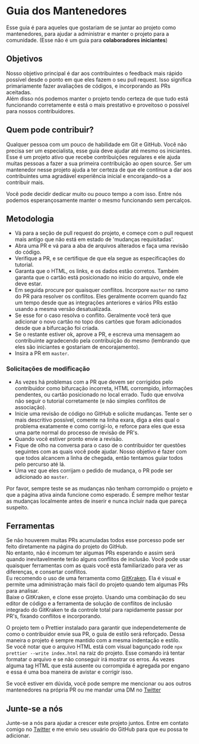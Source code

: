 # Guia dos Mantenedores

Esse guia é para aqueles que gostariam de se juntar ao projeto como mantenedores, para ajudar a administrar e manter o projeto para a comunidade. (Esse não é um guia para **colaboradores iniciantes**)

## Objetivos

Nosso objetivo principal é dar aos contribuintes o feedback mais rápido possível desde o ponto em que eles fazem o seu pull request. Isso significa primariamente fazer avaliações de códigos, e incorporando as PRs aceitadas.  
Além disso nós podemos manter o projeto tendo certeza de que tudo está funcionando corretamente e está o mais prestativo e proveitoso o possível para nossos contribuidores.

## Quem pode contribuir?

Qualquer pessoa com um pouco de habilidade em Git e GitHub. Você não precisa ser um especialista, esse guia deve ajudar até mesmo os iniciantes. Esse é um projeto ativo que recebe contribuições regulares e ele ajuda muitas pessoas a fazer a sua primeira contribuição ao open source. Ser um mantenedor nesse projeto ajuda a ter certeza de que ele continue a dar aos contribuintes uma agradável experiência inicial e encorajando-os a contribuir mais.

Você pode decidir dedicar muito ou pouco tempo a com isso. Entre nós podemos esperançosamente manter o mesmo funcionando sem percalços.

## Metodologia

- Vá para a seção de pull request do projeto, e começe com o pull request mais antigo que não está em estado de 'mudanças requisitadas'.
- Abra uma PR e vá para a aba de arquivos alterados e faça uma revisão do código.
- Verifique a PR, e se certifique de que ela segue as especificações do tutorial.
- Garanta que o HTML, os links, e os dados estão corretos. Também garanta que o cartão está posicionado no inicio do arquivo, onde ele deve estar.
- Em seguida procure por quaisquer conflitos. Incorpore `master` no ramo do PR para resolver os conflitos. Eles geralmente ocorrem quando faz um tempo desde que as integrações anteriores e vários PRs estão usando a mesma versão desatualizada.
- Se esse for o caso resolva o conflito. Geralmente você terá que adicionar o novo cartão no topo dos cartões que foram adicionados desde que a bifurcação foi criada.
- Se o restante estiver ok, aprove a PR, e escreva uma mensagem ao contribuinte agradecendo pela contribuição do mesmo (lembrando que eles são iniciantes e gostariam de encorajamento).
- Insira a PR em `master`.

### Solicitações de modificação

- As vezes há problemas com a PR que devem ser corrigidos pelo contribuidor como bifurcação incorreta, HTML corrompido, informações pendentes, ou cartão posicionado no local errado. Tudo que envolva não seguir o tutorial corretamente (e não simples conflitos de associação).
- Inicie uma revisão de código no GitHub e solicite mudanças. Tente ser o mais descritivo possível, comente na linha exara, diga a eles qual o problema exatamente e como corrigi-lo, e reforce para eles que essa uma parte normal do processo de revisão de PR's.
- Quando você estiver pronto envie a revisão.
- Fique de olho na conversa para o caso de o contribuidor ter questões seguintes com as quais você pode ajudar. Nosso objetivo é fazer com que todos alcancem a linha de chegada, então tentamos guiar todos pelo percurso até lá.
- Uma vez que eles corrijam o pedido de mudança, o PR pode ser adicionado ao `master`.

Por favor, sempre teste se as mudanças não tenham corrompido o projeto e que a página ativa ainda funcione como esperado. É sempre melhor testar as mudanças localmente antes de inserir e nunca incluir nada que pareça suspeito.

## Ferramentas

Se não houverem muitas PRs acumuladas todos esse porcesso pode ser feito diretamente na página do projeto do GitHub.  
No entanto, não é incomum ter algumas PRs esperando e assim será quando inevitavelmente terão alguns conflitos de inclusão. Você pode usar quaisquer ferramentas com as quais você está familiarizado para ver as diferenças, e consertar conflitos.  
Eu recomendo o uso de uma ferramenta como [GitKraken](https://www.gitkraken.com/download). Ela é visual e permite uma administração mais fácil do projeto quando tem algumas PRs para analisar.  
Baixe o GitKraken, e clone esse projeto. Usando uma combinação do seu editor de código e a ferramenta de solução de conflitos de inclusão integrado do GitKraken te da controle total para rapidamente passar por PR's, fixando conflitos e incorporando.

O projeto tem o Prettier instalado para garantir que independetemente de como o contribuidor envie sua PR, o guia de estilo será reforçado. Dessa maneira o projeto é sempre mantido com a mesma indentação e estilo.  
Se você notar que o arquivo HTML está com visual bagunçado rode `npx prettier --write index.html` na raiz do projeto. Esse comando irá tentar formatar o arquivo e se não conseguir irá mostrar os erros. Ás vezes alguma tag HTML que está ausente ou corrompida é agregada por engano e essa é uma boa maneira de avistar e corrigir isso.

Se você estiver em dúvida, você pode sempre me mencionar ou aos outros mantenedores na própria PR ou me mandar uma DM no [Twitter](https://twitter.com/Syknapse)

## Junte-se a nós

Junte-se a nós para ajudar a crescer este projeto juntos. Entre em contato comigo no [Twitter](https://twitter.com/Syknapse) e me envio seu usuário do GitHub para que eu possa te adicionar.
